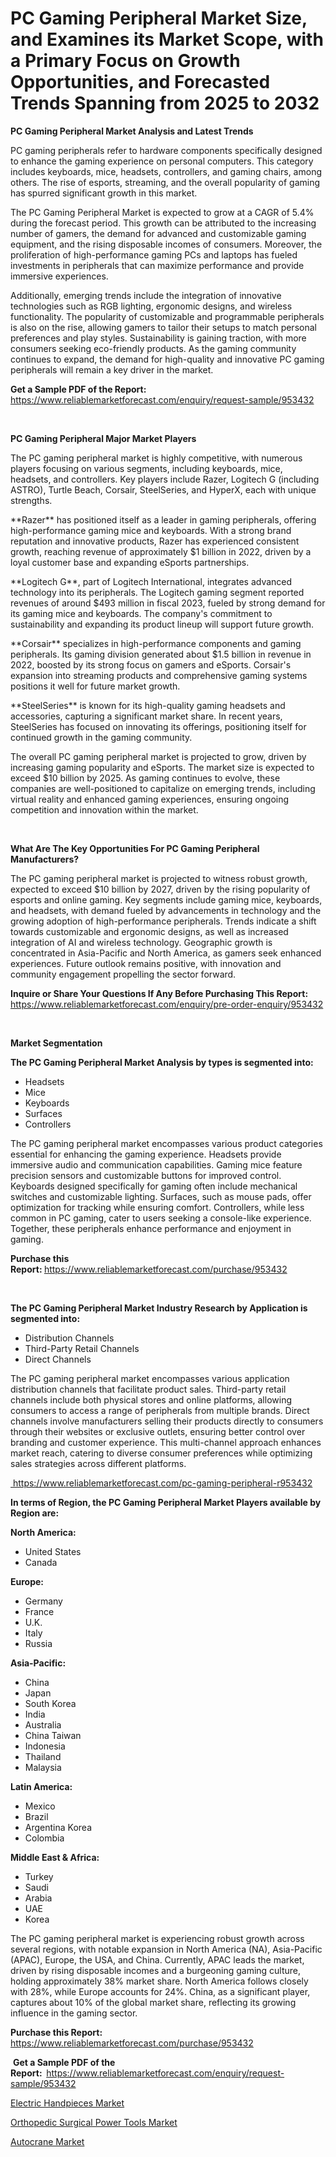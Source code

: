 <p><h1>PC Gaming Peripheral Market Size, and Examines its Market Scope, with a Primary Focus on Growth Opportunities, and Forecasted Trends Spanning from 2025 to 2032</h1></p><p><strong>PC Gaming Peripheral Market Analysis and Latest Trends</strong></p>
<p><p>PC gaming peripherals refer to hardware components specifically designed to enhance the gaming experience on personal computers. This category includes keyboards, mice, headsets, controllers, and gaming chairs, among others. The rise of esports, streaming, and the overall popularity of gaming has spurred significant growth in this market.</p><p>The PC Gaming Peripheral Market is expected to grow at a CAGR of 5.4% during the forecast period. This growth can be attributed to the increasing number of gamers, the demand for advanced and customizable gaming equipment, and the rising disposable incomes of consumers. Moreover, the proliferation of high-performance gaming PCs and laptops has fueled investments in peripherals that can maximize performance and provide immersive experiences.</p><p>Additionally, emerging trends include the integration of innovative technologies such as RGB lighting, ergonomic designs, and wireless functionality. The popularity of customizable and programmable peripherals is also on the rise, allowing gamers to tailor their setups to match personal preferences and play styles. Sustainability is gaining traction, with more consumers seeking eco-friendly products. As the gaming community continues to expand, the demand for high-quality and innovative PC gaming peripherals will remain a key driver in the market.</p></p>
<p><strong>Get a Sample PDF of the Report:&nbsp;</strong> <a href="https://www.reliablemarketforecast.com/enquiry/request-sample/953432?utm_campaign=1105&utm_medium=2&utm_source=Github&utm_content=ia&utm_term=07032025&utm_id=pc-gaming-peripheral">https://www.reliablemarketforecast.com/enquiry/request-sample/953432</a></p>
<p>&nbsp;</p>
<p><strong>PC Gaming Peripheral Major Market Players</strong></p>
<p><p>The PC gaming peripheral market is highly competitive, with numerous players focusing on various segments, including keyboards, mice, headsets, and controllers. Key players include Razer, Logitech G (including ASTRO), Turtle Beach, Corsair, SteelSeries, and HyperX, each with unique strengths.</p><p>**Razer** has positioned itself as a leader in gaming peripherals, offering high-performance gaming mice and keyboards. With a strong brand reputation and innovative products, Razer has experienced consistent growth, reaching revenue of approximately $1 billion in 2022, driven by a loyal customer base and expanding eSports partnerships.</p><p>**Logitech G**, part of Logitech International, integrates advanced technology into its peripherals. The Logitech gaming segment reported revenues of around $493 million in fiscal 2023, fueled by strong demand for its gaming mice and keyboards. The company's commitment to sustainability and expanding its product lineup will support future growth.</p><p>**Corsair** specializes in high-performance components and gaming peripherals. Its gaming division generated about $1.5 billion in revenue in 2022, boosted by its strong focus on gamers and eSports. Corsair's expansion into streaming products and comprehensive gaming systems positions it well for future market growth.</p><p>**SteelSeries** is known for its high-quality gaming headsets and accessories, capturing a significant market share. In recent years, SteelSeries has focused on innovating its offerings, positioning itself for continued growth in the gaming community.</p><p>The overall PC gaming peripheral market is projected to grow, driven by increasing gaming popularity and eSports. The market size is expected to exceed $10 billion by 2025. As gaming continues to evolve, these companies are well-positioned to capitalize on emerging trends, including virtual reality and enhanced gaming experiences, ensuring ongoing competition and innovation within the market.</p></p>
<p>&nbsp;</p>
<p><strong>What Are The Key Opportunities For PC Gaming Peripheral Manufacturers?</strong></p>
<p><p>The PC gaming peripheral market is projected to witness robust growth, expected to exceed $10 billion by 2027, driven by the rising popularity of esports and online gaming. Key segments include gaming mice, keyboards, and headsets, with demand fueled by advancements in technology and the growing adoption of high-performance peripherals. Trends indicate a shift towards customizable and ergonomic designs, as well as increased integration of AI and wireless technology. Geographic growth is concentrated in Asia-Pacific and North America, as gamers seek enhanced experiences. Future outlook remains positive, with innovation and community engagement propelling the sector forward.</p></p>
<p><strong>Inquire or Share Your Questions If Any Before Purchasing This Report:</strong> <a href="https://www.reliablemarketforecast.com/enquiry/pre-order-enquiry/953432?utm_campaign=1105&utm_medium=2&utm_source=Github&utm_content=ia&utm_term=07032025&utm_id=pc-gaming-peripheral">https://www.reliablemarketforecast.com/enquiry/pre-order-enquiry/953432</a></p>
<p>&nbsp;</p>
<p><strong>Market Segmentation</strong></p>
<p><strong>The PC Gaming Peripheral Market Analysis by types is segmented into:</strong></p>
<p><ul><li>Headsets</li><li>Mice</li><li>Keyboards</li><li>Surfaces</li><li>Controllers</li></ul></p>
<p><p>The PC gaming peripheral market encompasses various product categories essential for enhancing the gaming experience. Headsets provide immersive audio and communication capabilities. Gaming mice feature precision sensors and customizable buttons for improved control. Keyboards designed specifically for gaming often include mechanical switches and customizable lighting. Surfaces, such as mouse pads, offer optimization for tracking while ensuring comfort. Controllers, while less common in PC gaming, cater to users seeking a console-like experience. Together, these peripherals enhance performance and enjoyment in gaming.</p></p>
<p><strong>Purchase this Report:&nbsp;</strong><a href="https://www.reliablemarketforecast.com/purchase/953432?utm_campaign=1105&utm_medium=2&utm_source=Github&utm_content=ia&utm_term=07032025&utm_id=pc-gaming-peripheral">https://www.reliablemarketforecast.com/purchase/953432</a></p>
<p>&nbsp;</p>
<p><strong>The PC Gaming Peripheral Market Industry Research by Application is segmented into:</strong></p>
<p><ul><li>Distribution Channels</li><li>Third-Party Retail Channels</li><li>Direct Channels</li></ul></p>
<p><p>The PC gaming peripheral market encompasses various application distribution channels that facilitate product sales. Third-party retail channels include both physical stores and online platforms, allowing consumers to access a range of peripherals from multiple brands. Direct channels involve manufacturers selling their products directly to consumers through their websites or exclusive outlets, ensuring better control over branding and customer experience. This multi-channel approach enhances market reach, catering to diverse consumer preferences while optimizing sales strategies across different platforms.</p></p>
<p><a href="https://www.reliablemarketforecast.com/pc-gaming-peripheral-r953432?utm_campaign=1105&utm_medium=2&utm_source=Github&utm_content=ia&utm_term=07032025&utm_id=pc-gaming-peripheral">&nbsp;https://www.reliablemarketforecast.com/pc-gaming-peripheral-r953432</a></p>
<p><strong>In terms of Region, the PC Gaming Peripheral Market Players available by Region are:</strong></p>
<p>
    <p> <strong> North America: </strong>
        <ul>
            <li>United States</li>
            <li>Canada</li>
        </ul>
        </p> 
    <p> <strong> Europe: </strong>
        <ul>
            <li>Germany</li>
            <li>France</li>
            <li>U.K.</li>
            <li>Italy</li>
            <li>Russia</li>
        </ul>
        </p> 
    <p> <strong> Asia-Pacific: </strong>
        <ul>
            <li>China</li>
            <li>Japan</li>
            <li>South Korea</li>
            <li>India</li>
            <li>Australia</li>
            <li>China Taiwan</li>
            <li>Indonesia</li>
            <li>Thailand</li>
            <li>Malaysia</li>
        </ul>
        </p> 
    <p> <strong> Latin America: </strong>
        <ul>
            <li>Mexico</li>
            <li>Brazil</li>
            <li>Argentina Korea</li>
            <li>Colombia</li>
        </ul>
        </p> 
    <p> <strong> Middle East & Africa: </strong>
        <ul>
            <li>Turkey</li>
            <li>Saudi</li>
            <li>Arabia</li>
            <li>UAE</li>
            <li>Korea</li>
        </ul>
    </p>
    </p>
<p><p>The PC gaming peripheral market is experiencing robust growth across several regions, with notable expansion in North America (NA), Asia-Pacific (APAC), Europe, the USA, and China. Currently, APAC leads the market, driven by rising disposable incomes and a burgeoning gaming culture, holding approximately 38% market share. North America follows closely with 28%, while Europe accounts for 24%. China, as a significant player, captures about 10% of the global market share, reflecting its growing influence in the gaming sector.</p></p>
<p><strong>Purchase this Report: </strong><a href="https://www.reliablemarketforecast.com/purchase/953432?utm_campaign=1105&utm_medium=2&utm_source=Github&utm_content=ia&utm_term=07032025&utm_id=pc-gaming-peripheral">https://www.reliablemarketforecast.com/purchase/953432</a></p>
<p>&nbsp;<strong>Get a Sample PDF of the Report:&nbsp;&nbsp;</strong><a href="https://www.reliablemarketforecast.com/enquiry/request-sample/953432?utm_campaign=1105&utm_medium=2&utm_source=Github&utm_content=ia&utm_term=07032025&utm_id=pc-gaming-peripheral">https://www.reliablemarketforecast.com/enquiry/request-sample/953432</a></p>
<p><strong></strong></p>
<p><p><a href="https://github.com/monacaquddus/Market-Research-Report-List-1/blob/main/electric-handpieces-market.md?utm_campaign=1105&utm_medium=2&utm_source=Github&utm_content=ia&utm_term=07032025&utm_id=pc-gaming-peripheral">Electric Handpieces Market</a></p><p><a href="https://github.com/prosalinda88/Market-Research-Report-List-7/blob/main/orthopedic-surgical-power-tools-market.md?utm_campaign=1105&utm_medium=2&utm_source=Github&utm_content=ia&utm_term=07032025&utm_id=pc-gaming-peripheral">Orthopedic Surgical Power Tools Market</a></p><p><a href="https://github.com/owaysusing/Market-Research-Report-List-1/blob/main/autocrane-market.md?utm_campaign=1105&utm_medium=2&utm_source=Github&utm_content=ia&utm_term=07032025&utm_id=pc-gaming-peripheral">Autocrane Market</a></p></p>
